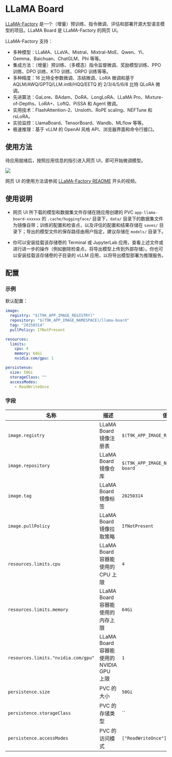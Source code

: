 # LLaMA Board

[LLaMA-Factory](https://github.com/hiyouga/LLaMA-Factory) 是一个（增量）预训练、指令微调、评估和部署开源大型语言模型的项目。LLaMA Board 是 LLaMA-Factory 的网页 UI。

LLaMA-Factory 支持：

* 多种模型：LLaMA、LLaVA、Mistral、Mixtral-MoE、Qwen、Yi、Gemma、Baichuan、ChatGLM、Phi 等等。
* 集成方法：（增量）预训练、（多模态）指令监督微调、奖励模型训练、PPO 训练、DPO 训练、KTO 训练、ORPO 训练等等。
* 多种精度：16 比特全参数微调、冻结微调、LoRA 微调和基于 AQLM/AWQ/GPTQ/LLM.int8/HQQ/EETQ 的 2/3/4/5/6/8 比特 QLoRA 微调。
* 先进算法：GaLore、BAdam、DoRA、LongLoRA、LLaMA Pro、Mixture-of-Depths、LoRA+、LoftQ、PiSSA 和 Agent 微调。
* 实用技术：FlashAttention-2、Unsloth、RoPE scaling、NEFTune 和 rsLoRA。
* 实验监控：LlamaBoard、TensorBoard、Wandb、MLflow 等等。
* 极速推理：基于 vLLM 的 OpenAI 风格 API、浏览器界面和命令行接口。

## 使用方法

待应用就绪后，按照应用信息的指引进入网页 UI，即可开始微调模型。

![](https://s2.loli.net/2024/07/31/ahQPJViry2D7cXf.png)

网页 UI 的使用方法请参阅 [LLaMA-Factory README](https://github.com/hiyouga/LLaMA-Factory/blob/main/README_zh.md) 开头的视频。

## 使用说明

* 网页 UI 所下载的模型和数据集文件存储在随应用创建的 PVC `app-llama-board-xxxxxx` 的 `.cache/huggingface/` 目录下，`data/` 目录下的数据集文件为镜像自带；训练的配置和检查点，以及评估的配置和结果存储在 `saves/` 目录下；导出的模型文件的保存路径由用户指定，建议存储在 `models/` 目录下。

* 你可以安装挂载该存储卷的 Terminal 或 JupyterLab 应用，查看上述文件或进行进一步的操作（例如删除检查点，将导出模型上传到外部存储）。你也可以安装挂载该存储卷的子目录的 vLLM 应用，以将导出模型部署为推理服务。

## 配置

### 示例

默认配置：

```yaml
image:
  registry: "$(T9K_APP_IMAGE_REGISTRY)"
  repository: "$(T9K_APP_IMAGE_NAMESPACE)/llama-board"
  tag: "20250314"
  pullPolicy: IfNotPresent

resources:
  limits:
    cpu: 4
    memory: 64Gi
    nvidia.com/gpu: 1

persistence:
  size: 50Gi
  storageClass: ""
  accessModes:
    - ReadWriteOnce
```

### 字段

| 名称                                | 描述                                     | 值                                       |
| ----------------------------------- | ---------------------------------------- | ---------------------------------------- |
| `image.registry`                    | LLaMA Board 镜像注册表                   | `$(T9K_APP_IMAGE_REGISTRY)`              |
| `image.repository`                  | LLaMA Board 镜像仓库                     | `$(T9K_APP_IMAGE_NAMESPACE)/llama-board` |
| `image.tag`                         | LLaMA Board 镜像标签                     | `20250314`                               |
| `image.pullPolicy`                  | LLaMA Board 镜像拉取策略                 | `IfNotPresent`                           |
| `resources.limits.cpu`              | LLaMA Board 容器能使用的 CPU 上限        | `4`                                      |
| `resources.limits.memory`           | LLaMA Board 容器能使用的内存上限         | `64Gi`                                   |
| `resources.limits."nvidia.com/gpu"` | LLaMA Board 容器能使用的 NVIDIA GPU 上限 | `1`                                      |
| `persistence.size`                  | PVC 的大小                               | `50Gi`                                   |
| `persistence.storageClass`          | PVC 的存储类型                           | ``                                       |
| `persistence.accessModes`           | PVC 的访问模式                           | `["ReadWriteOnce"]`                      |
